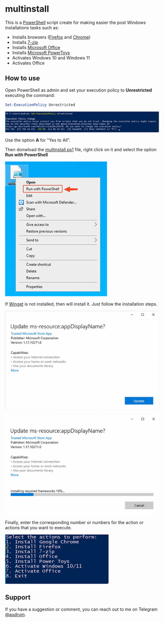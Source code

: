 # multinstall

This is a [PowerShell](https://docs.microsoft.com/en-us/powershell) script create for making easier the post Windows installations tasks such as:

* Installs browsers ([Firefox](https://www.mozilla.org/en-US/firefox/new/) and [Chrome](https://www.google.com/chrome/index.html))
* Installs [7-zip](https://www.7-zip.org)
* Installs [Microsoft Office](https://www.office.com)
* Installs [Microsoft PowerToys](https://docs.microsoft.com/en-us/windows/powertoys/)
* Activates Windows 10 and Windows 11
* Activates Office

## How to use

Open PowerShell as admin and set your execution policy to **Unrestricted** executing the command:

```PowerShell
Set-ExecutionPolicy Unrestricted
```

![Execution policy unrestricted](/Assets/SCR-20220620-2z9.jpg)

Use the option **A** for "Yes to All".

Then donwload the [multinstall.ps1](https://github.com/audrum/multinstall/releases/download/v0.1/multinstall.ps1) file, right click on it and select the option **Run with PowerShell**

![Run with PowerShell](/Assets/SCR-20220620-2uy.jpg)

If [Winget](https://github.com/microsoft/winget-cli) is not installed, then will install it. Just follow the installation steps.

![Update AppInstaller](/Assets/SCR-20220620-46a.jpg)

![Updating AppInstaller](/Assets/SCR-20220620-46g.jpg)

Finally, enter the corresponding number or numbers for the action or actions that you want to execute.

![Options](/Assets/SCR-20220620-48u.jpg)

## Support

If you have a suggestion or comment, you can reach out to me on Telegram [@audrum](https://t.me/audrum). 